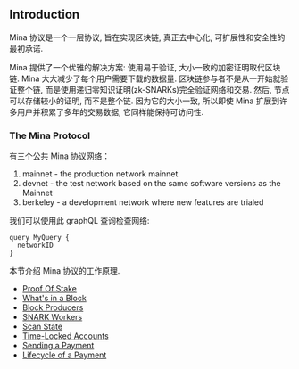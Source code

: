 ## Introduction

Mina 协议是一个一层协议, 旨在实现区块链, 真正去中心化, 可扩展性和安全性的最初承诺. 

Mina 提供了一个优雅的解决方案: 使用易于验证, 大小一致的加密证明取代区块链. Mina 大大减少了每个用户需要下载的数据量. 区块链参与者不是从一开始就验证整个链, 而是使用递归零知识证明(zk-SNARKs)完全验证网络和交易. 然后, 节点可以存储较小的证明, 而不是整个链. 因为它的大小一致, 所以即使 Mina 扩展到许多用户并积累了多年的交易数据, 它同样能保持可访问性. 

### The Mina Protocol​ 

有三个公共 Mina 协议网络：

1. mainnet - the production network mainnet
2. devnet - the test network based on the same software versions as the Mainnet
3. berkeley - a development network where new features are trialed

我们可以使用此 graphQL 查询检查网络: 
```
query MyQuery {
  networkID
}
```

本节介绍 Mina 协议的工作原理. 

* [Proof Of Stake](./proof-of-stake.md)
* [What's in a Block](./whats-in-a-block.md)
* [Block Producers](./block-producers.md)
* [SNARK Workers](./snark-workers.md) 
* [Scan State](./scan-state.md)
* [Time-Locked Accounts](./time-locked-accounts.md) 
* [Sending a Payment](./sending-a-payment.md)
* [Lifecycle of a Payment](./lifecycle-of-a-payment.md)
